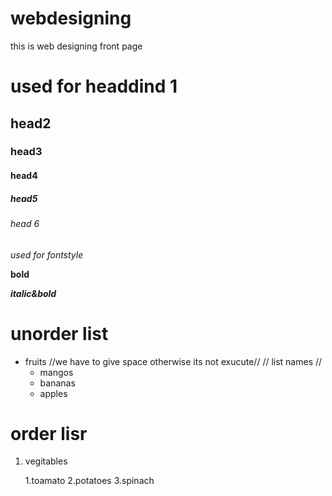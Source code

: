 # webdesigning
this is web designing front page
# used for headdind 1
## head2
### head3
#### head4
##### head5
###### head 6

*used for fontstyle*

**bold**

***italic&bold***

# unorder list  
* fruits    //we have to give space otherwise its not exucute//  // list names //
  * mangos
  * bananas
  * apples

# order lisr
1. vegitables

      1.toamato
      2.potatoes
      3.spinach

